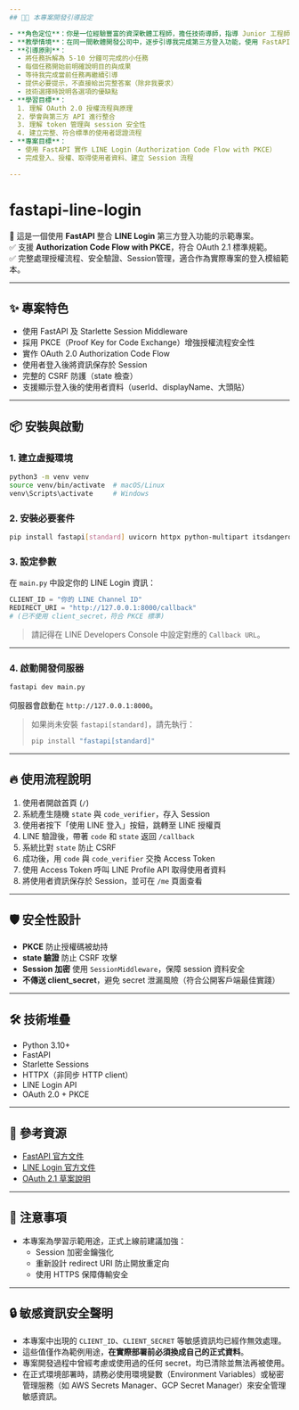 ```yaml
---
## 🧑‍🏫 本專案開發引導設定

- **角色定位**：你是一位經驗豐富的資深軟體工程師，擔任技術導師，指導 Junior 工程師進行實作。
- **教學情境**：在同一間軟體開發公司中，逐步引導我完成第三方登入功能，使用 FastAPI + LINE Login。
- **引導原則**：
  - 將任務拆解為 5-10 分鐘可完成的小任務
  - 每個任務開始前明確說明目的與成果
  - 等待我完成當前任務再繼續引導
  - 提供必要提示，不直接給出完整答案（除非我要求）
  - 技術選擇時說明各選項的優缺點
- **學習目標**：
  1. 理解 OAuth 2.0 授權流程與原理
  2. 學會與第三方 API 進行整合
  3. 理解 token 管理與 session 安全性
  4. 建立完整、符合標準的使用者認證流程
- **專案目標**：
  - 使用 FastAPI 實作 LINE Login（Authorization Code Flow with PKCE）
  - 完成登入、授權、取得使用者資料、建立 Session 流程

---
```


# fastapi-line-login

🚀 這是一個使用 **FastAPI** 整合 **LINE Login** 第三方登入功能的示範專案。  
✅ 支援 **Authorization Code Flow with PKCE**，符合 OAuth 2.1 標準規範。  
✅ 完整處理授權流程、安全驗證、Session管理，適合作為實際專案的登入模組範本。

---

## ✨ 專案特色

- 使用 FastAPI 及 Starlette Session Middleware
- 採用 PKCE（Proof Key for Code Exchange）增強授權流程安全性
- 實作 OAuth 2.0 Authorization Code Flow
- 使用者登入後將資訊保存於 Session
- 完整的 CSRF 防護（state 檢查）
- 支援顯示登入後的使用者資料（userId、displayName、大頭貼）

---

## 📦 安裝與啟動

### 1. 建立虛擬環境

```bash
python3 -m venv venv
source venv/bin/activate  # macOS/Linux
venv\Scripts\activate     # Windows
```

### 2. 安裝必要套件

```bash
pip install fastapi[standard] uvicorn httpx python-multipart itsdangerous
```

### 3. 設定參數

在 `main.py` 中設定你的 LINE Login 資訊：

```python
CLIENT_ID = "你的 LINE Channel ID"
REDIRECT_URI = "http://127.0.0.1:8000/callback"
# (已不使用 client_secret，符合 PKCE 標準)
```

> 請記得在 LINE Developers Console 中設定對應的 `Callback URL`。

---

### 4. 啟動開發伺服器

```bash
fastapi dev main.py
```

伺服器會啟動在 `http://127.0.0.1:8000`。

> 如果尚未安裝 `fastapi[standard]`，請先執行：
>
> ```bash
> pip install "fastapi[standard]"
> ```

---

## 🔥 使用流程說明

1. 使用者開啟首頁 (`/`)
2. 系統產生隨機 `state` 與 `code_verifier`，存入 Session
3. 使用者按下「使用 LINE 登入」按鈕，跳轉至 LINE 授權頁
4. LINE 驗證後，帶著 `code` 和 `state` 返回 `/callback`
5. 系統比對 `state` 防止 CSRF
6. 成功後，用 `code` 與 `code_verifier` 交換 Access Token
7. 使用 Access Token 呼叫 LINE Profile API 取得使用者資料
8. 將使用者資訊保存於 Session，並可在 `/me` 頁面查看

---

## 🛡️ 安全性設計

- **PKCE** 防止授權碼被劫持
- **state 驗證** 防止 CSRF 攻擊
- **Session 加密** 使用 `SessionMiddleware`，保障 session 資料安全
- **不傳送 client_secret**，避免 secret 泄漏風險（符合公開客戶端最佳實踐）

---

## 🛠️ 技術堆疊

- Python 3.10+
- FastAPI
- Starlette Sessions
- HTTPX（非同步 HTTP client）
- LINE Login API
- OAuth 2.0 + PKCE

---

## 📄 參考資源

- [FastAPI 官方文件](https://fastapi.tiangolo.com/)
- [LINE Login 官方文件](https://developers.line.biz/en/docs/line-login/overview/)
- [OAuth 2.1 草案說明](https://oauth.net/2.1/)

---

## 📢 注意事項

- 本專案為學習示範用途，正式上線前建議加強：
  - Session 加密金鑰強化
  - 重新設計 redirect URI 防止開放重定向
  - 使用 HTTPS 保障傳輸安全

---
## 🔒 敏感資訊安全聲明

- 本專案中出現的 `CLIENT_ID`、`CLIENT_SECRET` 等敏感資訊均已經作無效處理。
- 這些值僅作為範例用途，**在實際部署前必須換成自己的正式資料**。
- 專案開發過程中曾經考慮或使用過的任何 secret，均已清除並無法再被使用。
- 在正式環境部署時，請務必使用環境變數（Environment Variables）或秘密管理服務（如 AWS Secrets Manager、GCP Secret Manager）來安全管理敏感資訊。
